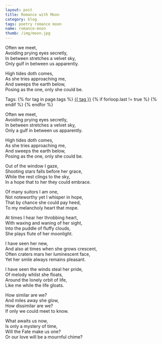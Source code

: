```yaml
---
layout: post
title: Romance with Moon
category: blog
tags: poetry romance moon
name: romance-moon
thumb: /img/moon.jpg
---
```


<link rel="stylesheet" href="../css/styles.css.css" />

Often we meet,<br>
Avoiding prying eyes secretly,<br>
In between stretches a velvet sky,<br>
Only gulf in between us apparently.<br>

High tides doth comes,<br>
As she tries approaching me,<br>
And sweeps the earth below,<br>
Posing as the one, only she could be.<br>

<!-- truncate_here -->

<p>Tags: {% for tag in page.tags %} <a class="mytag" href="/tag/{{ tag }}" title="View posts tagged with &quot;{{ tag }}&quot;">{{ tag }}</a>  {% if forloop.last != true %} {% endif %} {% endfor %} </p>

Often we meet,<br>
Avoiding prying eyes secretly,<br>
In between stretches a velvet sky,<br>
Only a gulf in between us apparently.<br>

High tides doth comes,<br>
As she tries approaching me,<br>
And sweeps the earth below,<br>
Posing as the one, only she could be.<br>

Out of the window I gaze,<br>
Shooting stars falls before her grace,<br>
While the rest clings to the sky,<br>
In a hope that to her they could embrace. <br>

Of many suitors I am one,<br>
Not noteworthy yet I whisper in hope,<br>
That by chance she could pay heed,<br>
To my melancholy heart that mope. <br>

At times I hear her throbbing heart,<br>
With waxing and waning of her sight,<br>
Into the puddle of fluffy clouds,<br>
She plays flute of her moonlight.<br>

I have seen her new,<br>
And also at times when she grows crescent, <br>
Often craters mars her luminescent face,<br>
Yet her smile always remains pleasant. <br>

I have seen the winds steal her pride, <br>
Of melody whilst she floats,<br>
Around the lonely orbit of life,<br>
Like me while the life gloats.<br>

How similar are we?<br>
And miles away she glow,<br>
How dissimilar are we?<br>
If only we could meet to know.<br>

What awaits us now,<br>
Is only a mystery of time,<br>
Will the Fate make us one?<br>
Or our love will be a mournful chime? <br>
